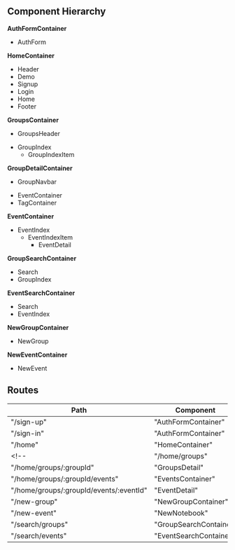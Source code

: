 ## Component Hierarchy

**AuthFormContainer**
 - AuthForm

**HomeContainer**
 - Header
  - Demo
  - Signup
  - Login
 - Home
 - Footer

**GroupsContainer**
 - GroupsHeader
  * GroupIndex
    - GroupIndexItem

**GroupDetailContainer**
  + GroupNavbar
  * EventContainer
  * TagContainer

**EventContainer**
  + EventIndex
    - EventIndexItem
      - EventDetail

**GroupSearchContainer**
 - Search
 - GroupIndex

**EventSearchContainer**
 - Search
 - EventIndex

**NewGroupContainer**
 - NewGroup

**NewEventContainer**
 - NewEvent



## Routes

|Path                                       | Component   |
|----------------------                     |-------------|
| "/sign-up"                                | "AuthFormContainer" |
| "/sign-in"                                | "AuthFormContainer" |
| "/home"                                   | "HomeContainer" |
<!-- | "/home/groups"                            | "GroupsContainer" | -->
| "/home/groups/:groupId"                   | "GroupsDetail" |
| "/home/groups/:groupId/events"            | "EventsContainer" |
| "/home/groups/:groupId/events/:eventId"   | "EventDetail" |
| "/new-group"                              | "NewGroupContainer" |
| "/new-event"                              | "NewNotebook" |
| "/search/groups"                          | "GroupSearchContainer" |
| "/search/events"                          | "EventSearchContainer" |

